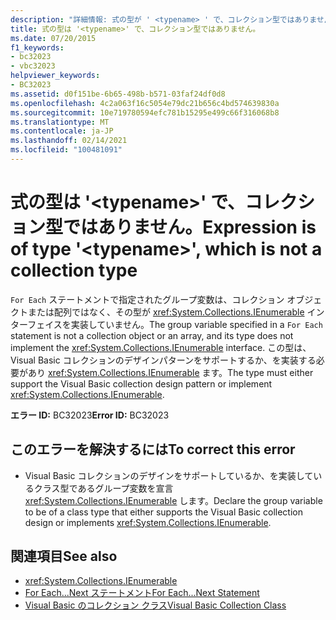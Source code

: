 ```yaml
---
description: "詳細情報: 式の型が ' <typename> ' で、コレクション型ではありません。"
title: 式の型は '<typename>' で、コレクション型ではありません。
ms.date: 07/20/2015
f1_keywords:
- bc32023
- vbc32023
helpviewer_keywords:
- BC32023
ms.assetid: d0f151be-6b65-498b-b571-03faf24df0d8
ms.openlocfilehash: 4c2a063f16c5054e79dc21b656c4bd574639830a
ms.sourcegitcommit: 10e719780594efc781b15295e499c66f316068b8
ms.translationtype: MT
ms.contentlocale: ja-JP
ms.lasthandoff: 02/14/2021
ms.locfileid: "100481091"
---
```

# <a name="expression-is-of-type-typename-which-is-not-a-collection-type"></a><span data-ttu-id="44fd6-103">式の型は '\<typename>' で、コレクション型ではありません。</span><span class="sxs-lookup"><span data-stu-id="44fd6-103">Expression is of type '\<typename>', which is not a collection type</span></span>

<span data-ttu-id="44fd6-104">`For Each` ステートメントで指定されたグループ変数は、コレクション オブジェクトまたは配列ではなく、その型が <xref:System.Collections.IEnumerable> インターフェイスを実装していません。</span><span class="sxs-lookup"><span data-stu-id="44fd6-104">The group variable specified in a `For Each` statement is not a collection object or an array, and its type does not implement the <xref:System.Collections.IEnumerable> interface.</span></span> <span data-ttu-id="44fd6-105">この型は、Visual Basic コレクションのデザインパターンをサポートするか、を実装する必要があり <xref:System.Collections.IEnumerable> ます。</span><span class="sxs-lookup"><span data-stu-id="44fd6-105">The type must either support the Visual Basic collection design pattern or implement <xref:System.Collections.IEnumerable>.</span></span>  
  
 <span data-ttu-id="44fd6-106">**エラー ID:** BC32023</span><span class="sxs-lookup"><span data-stu-id="44fd6-106">**Error ID:** BC32023</span></span>  
  
## <a name="to-correct-this-error"></a><span data-ttu-id="44fd6-107">このエラーを解決するには</span><span class="sxs-lookup"><span data-stu-id="44fd6-107">To correct this error</span></span>  
  
- <span data-ttu-id="44fd6-108">Visual Basic コレクションのデザインをサポートしているか、を実装しているクラス型であるグループ変数を宣言 <xref:System.Collections.IEnumerable> します。</span><span class="sxs-lookup"><span data-stu-id="44fd6-108">Declare the group variable to be of a class type that either supports the Visual Basic collection design or implements <xref:System.Collections.IEnumerable>.</span></span>  
  
## <a name="see-also"></a><span data-ttu-id="44fd6-109">関連項目</span><span class="sxs-lookup"><span data-stu-id="44fd6-109">See also</span></span>

- <xref:System.Collections.IEnumerable>
- [<span data-ttu-id="44fd6-110">For Each...Next ステートメント</span><span class="sxs-lookup"><span data-stu-id="44fd6-110">For Each...Next Statement</span></span>](../language-reference/statements/for-each-next-statement.md)
- [<span data-ttu-id="44fd6-111">Visual Basic のコレクション クラス</span><span class="sxs-lookup"><span data-stu-id="44fd6-111">Visual Basic Collection Class</span></span>](../programming-guide/concepts/collections.md#visual-basic-collection-class)
